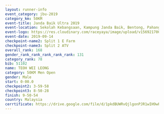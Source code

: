 ```yaml
---
layout: runner-info 
event_category: jbu-2019 
category_km: 50KM 
event-title: Janda Baik Ultra 2019 
event-location: Sekolah Kebangsaan, Kampung Janda Baik, Bentong, Pahang, Malaysia 
event-logo: https://res.cloudinary.com/raceyaya/image/upload/v1569217009/logo/janda-baik_vch1pc.jpg 
event-date: 2019-09-14 
checkpoint-name2: Split 1 E Farm 
checkpoint-name3: Split 2 ATV 
overall_rank: 168
gender_rank_rank_rank_rank_rank: 131
category_rank: 78
bib: 51102
name: TEOH WEI LEONG
category: 50KM Men Open
gender: Male
start: 0-00.0
checkpoint2: 3-59-58
checkpoint3: 8-50-28
finish: 9-50-54
country: Malaysia
cerrtificate: https://drive.google.com/file/d/1pkdBUWRvQjlgonPJR1wIH9wPvMi0clIE/view?usp=sharing
---
```

